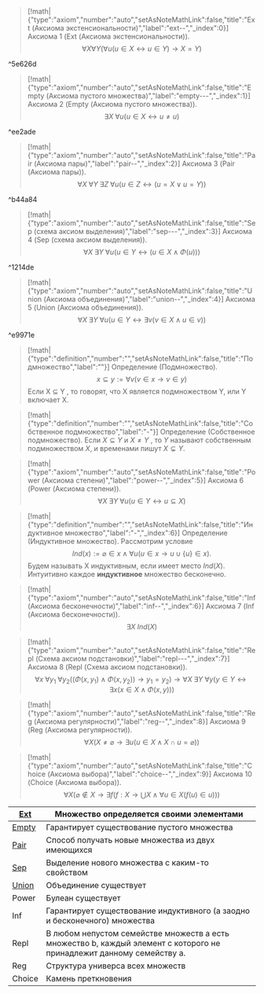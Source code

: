 > [!math|{"type":"axiom","number":"auto","setAsNoteMathLink":false,"title":"Ext (Аксиома экстенсиональности)","label":"ext--","_index":0}] Аксиома 1 (Ext (Аксиома экстенсиональности)).
> $$\forall X \forall Y (\forall u (u \in X \leftrightarrow u \in Y ) \to X = Y)$$

^5e626d

> [!math|{"type":"axiom","number":"auto","setAsNoteMathLink":false,"title":"Empty (Аксиома пустого множества)","label":"empty---","_index":1}] Аксиома 2 (Empty (Аксиома пустого множества)).
>   $$\exists X \;\forall u (u \in X \leftrightarrow u \neq u)$$

^ee2ade

> [!math|{"type":"axiom","number":"auto","setAsNoteMathLink":false,"title":"Pair (Аксиома пары)","label":"pair--","_index":2}] Аксиома 3 (Pair (Аксиома пары)).
> $$\forall X \;\forall Y \;\exists Z \;\forall u (u \in Z \leftrightarrow (u = X \vee u = Y ))$$

^b44a84

> [!math|{"type":"axiom","number":"auto","setAsNoteMathLink":false,"title":"Sep (схема аксиом выделения)","label":"sep---","_index":3}] Аксиома 4 (Sep (схема аксиом выделения)).
> $$\forall X \;\exists Y \;\forall u (u ∈ Y ↔ (u ∈ X \wedge \Phi (u)))$$

^1214de

> [!math|{"type":"axiom","number":"auto","setAsNoteMathLink":false,"title":"Union (Аксиома объединения)","label":"union--","_index":4}] Аксиома 5 (Union (Аксиома объединения)).
> $$\forall X \;\exists Y \;\forall u (u \in Y \leftrightarrow \exists v (v \in X \wedge u \in v))$$

^e9971e

> [!math|{"type":"definition","number":"","setAsNoteMathLink":false,"title":"Подмножество","label":""}] Определение (Подмножество).
> $$x \subseteq y := \forall v (v \in x \to v \in y)$$
> Если X ⊆ Y , то говорят, что X является подмножеством Y, или Y включает X.
> 

> [!math|{"type":"definition","number":"","setAsNoteMathLink":false,"title":"Собственное подмножество","label":"-"}] Определение (Собственное подмножество).
> Если $X \subseteq Y$ и $X \neq Y$ , то $Y$ называют собственным подмножеством $X$, и временами пишут $X\subsetneq Y$.

> [!math|{"type":"axiom","number":"auto","setAsNoteMathLink":false,"title":"Power (Аксиома степени)","label":"power--","_index":5}] Аксиома 6 (Power (Аксиома степени)).
> $$\forall X\; \exists Y\; \forall u (u \in Y \leftrightarrow u \subseteq X)$$

> [!math|{"type":"definition","number":"","setAsNoteMathLink":false,"title":"Индуктивное множество","label":"-","_index":6}] Определение (Индуктивное множество).
> Рассмотрим условие 
> $$Ind (x) := \varnothing \in x \wedge \forall u (u \in x \to u \cup \{u\} \in x).$$
> Будем называть X индуктивным, если имеет место $Ind (X)$. Интуитивно каждое **индуктивное** множество бесконечно. 

> [!math|{"type":"axiom","number":"auto","setAsNoteMathLink":false,"title":"Inf (Аксиома бесконечности)","label":"inf--","_index":6}] Аксиома 7 (Inf (Аксиома бесконечности)).
> $$\exists X\; Ind (X)$$

> [!math|{"type":"axiom","number":"auto","setAsNoteMathLink":false,"title":"Repl (Схема аксиом подстановки)","label":"repl---","_index":7}] Аксиома 8 (Repl (Схема аксиом подстановки)).
> $$\forall x \;\forall y_{1} \;\forall y_2 ((\Phi (x, y_{1}) \wedge \Phi (x, y_2)) \to y_{1} = y_{2}) \to \forall X \;\exists Y \;\forall y (y \in Y \leftrightarrow \exists x (x \in X \wedge \Phi (x, y)))$$

> [!math|{"type":"axiom","number":"auto","setAsNoteMathLink":false,"title":"Reg (Аксиома регулярности)","label":"reg--","_index":8}] Аксиома 9 (Reg (Аксиома регулярности)).
> $$\forall X (X \neq \varnothing \to \exists u (u \in X \wedge X \cap u = \varnothing))$$

> [!math|{"type":"axiom","number":"auto","setAsNoteMathLink":false,"title":"Choice (Аксиома выбора)","label":"choice--","_index":9}] Аксиома 10 (Choice (Аксиома выбора)).
> $$\forall X (\varnothing \notin X\to \exists f (f: X\to \bigcup X \wedge \forall u \in X (f(u)\in u)))$$

| [Ext](#^5e626d) | Множество определяется своими элементами |
| ---- | ---- |
| [Empty](#^ee2ade) | Гарантирует существование пустого множества |
| [Pair](#^b44a84) | Способ получать новые множества из двух имеющихся |
| [Sep](#^1214de) | Выделение нового множества с каким-то свойством |
| [Union](#^e9971e) | Объединение существует |
| Power | Булеан существует |
| Inf | Гарантирует существование индуктивного (а заодно и бесконечного) множества |
| Repl | В любом непустом семействе множеств a есть множество b, каждый элемент c которого не принадлежит данному семейству a. |
| Reg | Структура универса всех множеств |
| Choice | Камень преткновения |